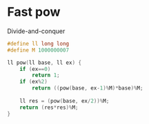 # Fast pow

Divide-and-conquer

```cpp
#define ll long long
#define M 1000000007

ll pow(ll base, ll ex) {
	if (ex==0)
		return 1;
	if (ex%2)
		return ((pow(base, ex-1)%M)*base)%M;
		
	ll res = (pow(base, ex/2))%M;
	return (res*res)%M;
}
```
